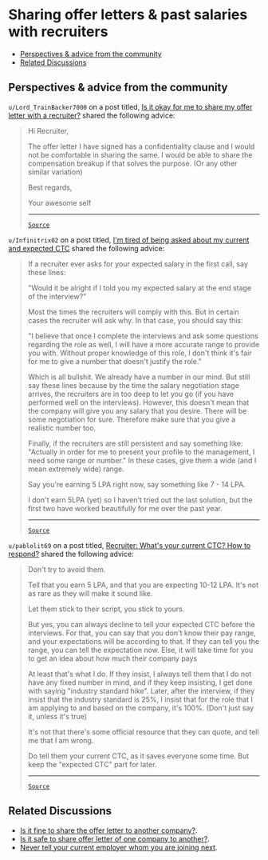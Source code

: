 <!-- omit from toc -->
# Sharing offer letters & past salaries with recruiters

- [Perspectives \& advice from the community](#perspectives--advice-from-the-community)
- [Related Discussions](#related-discussions)

## Perspectives & advice from the community

`u/Lord_TrainBacker7000` on a post titled, [Is it okay for me to share my offer letter with a recruiter?](https://www.reddit.com/r/developersIndia/comments/v32lvo/is_it_okay_for_me_to_share_my_offer_letter_with_a/)
shared the following advice:

<blockquote>

Hi Recruiter,

The offer letter I have signed has a confidentiality clause and I would not be
comfortable in sharing the same. I would be able to share the compensation
breakup if that solves the purpose. (Or any other similar variation)

Best regards,

Your awesome self

---

[`Source`](https://www.reddit.com/r/developersIndia/comments/v32lvo/comment/iaw284y/)

</blockquote>

`u/Infinitrix02` on a post titled, [I'm tired of being asked about my current and expected CTC](https://www.reddit.com/r/developersIndia/comments/qnvk1d/im_tired_of_being_asked_about_my_current_and/) shared the following advice:

<blockquote>

If a recruiter ever asks for your expected salary in the first call, say these
lines:

"Would it be alright if I told you my expected salary at the end stage of the
interview?"

Most the times the recruiters will comply with this. But in certain cases the
recruiter will ask why. In that case, you should say this:

"I believe that once I complete the interviews and ask some questions regarding
the role as well, I will have a more accurate range to provide you with. Without
proper knowledge of this role, I don't think it's fair for me to give a number
that doesn't justify the role."

Which is all bullshit. We already have a number in our mind. But still say these
lines because by the time the salary negotiation stage arrives, the recruiters
are in too deep to let you go (if you have performed well on the interviews).
However, this doesn't mean that the company will give you any salary that you
desire. There will be some negotiation for sure. Therefore make sure that you
give a realistic number too.

Finally, if the recruiters are still persistent and say something like:
"Actually in order for me to present your profile to the management, I need some
range or number." In these cases, give them a wide (and I mean extremely wide)
range.

Say you're earning 5 LPA right now, say something like 7 - 14 LPA.

I don't earn 5LPA (yet) so I haven't tried out the last solution, but the first
two have worked beautifully for me over the past year.

---

[`Source`](https://www.reddit.com/r/developersIndia/comments/qnvk1d/comment/hjj0ybp/)

</blockquote>

`u/pablolit69` on a post titled, [Recruiter: What's your current CTC? How to respond?](https://www.reddit.com/r/developersIndia/comments/xhiz2b/recruiter_whats_your_current_ctc_how_to/)
shared the following advice:

<blockquote>

Don't try to avoid them.

Tell that you earn 5 LPA, and that you are expecting 10-12 LPA. It's not as rare
as they will make it sound like.

Let them stick to their script, you stick to yours.

But yes, you can always decline to tell your expected CTC before the interviews.
For that, you can say that you don't know their pay range, and your expectations
will be according to that. If they can tell you the range, you can tell the
expectation now. Else, it will take time for you to get an idea about how much
their company pays

At least that's what I do. If they insist, I always tell them that I do not have
any fixed number in mind, and if they keep insisting, I get done with saying
"industry standard hike". Later, after the interview, if they insist that the
industry standard is 25%, I insist that for the role that I am applying to and
based on the company, it's 100%. (Don't just say it, unless it's true)

It's not that there's some official resource that they can quote, and tell me
that I am wrong.

Do tell them your current CTC, as it saves everyone some time. But keep the
"expected CTC" part for later.

---

[`Source`](https://www.reddit.com/r/developersIndia/comments/xhiz2b/comment/ioy1xia/)

</blockquote>

## Related Discussions

- [Is it fine to share the offer letter to another company?](https://www.reddit.com/r/developersIndia/comments/raudjn/is_it_fine_to_share_the_offer_letter_to_another/).
- [Is it safe to share offer letter of one company to another?](https://www.reddit.com/r/developersIndia/comments/1g9c0dh/is_it_safe_to_share_offer_letter_of_one_company/).
- [Never tell your current employer whom you are joining next](https://www.reddit.com/r/developersIndia/comments/1bto4f8/never_tell_your_current_employer_whom_you_are/).
